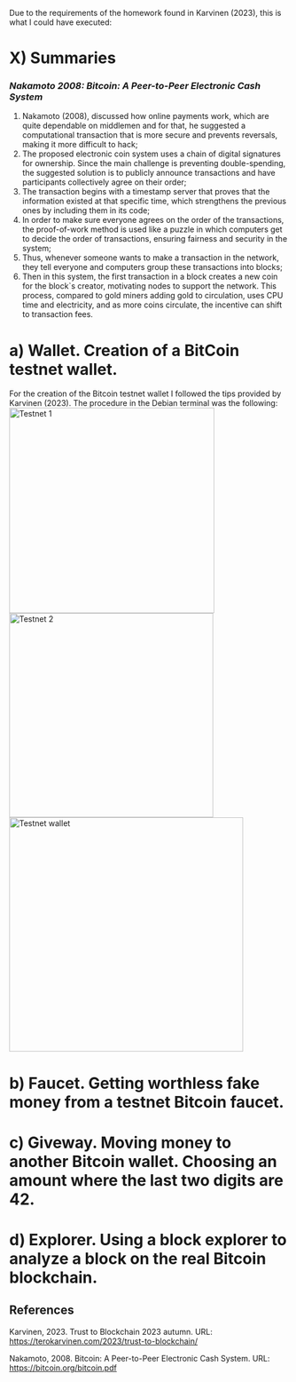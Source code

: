 Due to the requirements of the homework found in Karvinen (2023), this is what I could have executed: 

# X) Summaries
### *Nakamoto 2008: Bitcoin: A Peer-to-Peer Electronic Cash System*

1. Nakamoto (2008), discussed how online payments work, which are quite dependable on middlemen and for that, he suggested a computational transaction that is more secure and prevents reversals, making it more difficult to hack; 
2. The proposed electronic coin system uses a chain of digital signatures for ownership. Since the main challenge is preventing double-spending, the suggested solution is to publicly announce transactions and have participants collectively agree on their order; 
3. The transaction begins with a timestamp server that proves that the information existed at that specific time, which strengthens the previous ones by including them in its code;
4. In order to make sure everyone agrees on the order of the transactions, the proof-of-work method is used like a puzzle in which computers get to decide the order of transactions, ensuring fairness and security in the system;
5. Thus, whenever someone wants to make a transaction in the network, they tell everyone and computers group these transactions into blocks;
6. Then in this system, the first transaction in a block creates a new coin for the block`s creator, motivating nodes to support the network. This process, compared to gold miners adding gold to circulation, uses CPU time and electricity, and as more coins circulate, the incentive can shift to transaction fees. 


# a) Wallet. Creation of a BitCoin testnet wallet.

For the creation of the Bitcoin testnet wallet I followed the tips provided by Karvinen (2023). The procedure in the Debian terminal was the following: 
<img width="370" alt="Testnet 1" src="https://github.com/Student20231/Hello/assets/149126670/7b0f259b-3b77-4ce2-922f-8a696b2f753b">
<img width="368" alt="Testnet 2" src="https://github.com/Student20231/Hello/assets/149126670/1d2c5169-ab3d-4f28-82dd-74b873d92c17">
<img width="422" alt="Testnet wallet" src="https://github.com/Student20231/Hello/assets/149126670/80b71f17-84bf-486c-ad4d-62e340c44b26">

# b) Faucet. Getting worthless fake money from a testnet Bitcoin faucet.



# c) Giveway. Moving money to another Bitcoin wallet. Choosing an amount where the last two digits are 42.



# d)  Explorer. Using a block explorer to analyze a block on the real Bitcoin blockchain.



## References

Karvinen, 2023. Trust to Blockchain 2023 autumn. URL: https://terokarvinen.com/2023/trust-to-blockchain/

Nakamoto, 2008. Bitcoin: A Peer-to-Peer Electronic Cash System. URL: https://bitcoin.org/bitcoin.pdf
